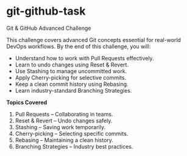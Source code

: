 # git-github-task

Git & GitHub Advanced Challenge 

This challenge covers advanced Git concepts essential for real-world DevOps workflows. By the end of this challenge, you will:  

- Understand how to work with Pull Requests effectively.  
- Learn to undo changes using Reset & Revert.  
- Use Stashing to manage uncommitted work.  
- Apply Cherry-picking for selective commits.  
- Keep a clean commit history using Rebasing.  
- Learn industry-standard Branching Strategies.  

**Topics Covered**  
1. Pull Requests – Collaborating in teams.  
2. Reset & Revert – Undo changes safely.  
3. Stashing – Saving work temporarily.  
4. Cherry-picking – Selecting specific commits.  
5. Rebasing – Maintaining a clean history.  
6. Branching Strategies – Industry best practices.  
